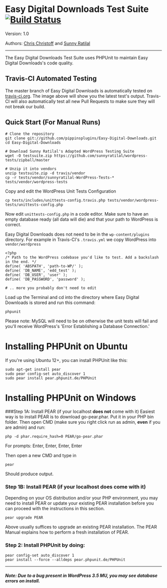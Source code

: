 # Easy Digital Downloads Test Suite [![Build Status](https://secure.travis-ci.org/pippinsplugins/Easy-Digital-Downloads.png?branch=master)](http://travis-ci.org/pippinsplugins/Easy-Digital-Downloads)

Version: 1.0

Authors: [Chris Christoff](http://www.github.com/chriscct7) and [Sunny Ratilal](http://github.com/sunnyratilal)

-------------------------

The Easy Digital Downloads Test Suite uses PHPUnit to maintain Easy Digital Downloads's code quality.

Travis-CI Automated Testing
-----------

The master branch of Easy Digital Downloads is automatically tested on [travis-ci.org](http://travis-ci.org). The image above will show you the latest test's output. Travis-CI will also automatically test all new Pull Requests to make sure they will not break our build.

Quick Start (For Manual Runs)
-----------------------------

	# Clone the repository
    git clone git://github.com/pippinsplugins/Easy-Digital-Downloads.git
    cd Easy-Digital-Downloads

    # Download Sunny Ratilal's Adapted WordPress Testing Suite
	wget -O testsuite.zip https://github.com/sunnyratilal/wordpress-tests/zipball/master

    # Unzip it into vendors
	unzip testsuite.zip -d travis/vendor
    cp -r tests/vendor/sunnyratilal-WordPress-Tests-* tests/vendor/wordpress-tests

Copy and edit the WordPress Unit Tests Configuration

    cp tests/includes/unittests-config.travis.php tests/vendor/wordpress-tests/unittests-config.php

Now edit `unittests-config.php` in a code editor. Make sure to have an empty database ready (all data will die) and that your path to WordPress is correct.

Easy Digital Downloads does not need to be in the `wp-content/plugins` directory. For example in Travis-CI's `.travis.yml` we copy WordPress into `vendor/wordpress`

    <?php
    /* Path to the WordPress codebase you'd like to test. Add a backslash in the end. */
    define( 'ABSPATH', 'path-to-WP/' );
    define( 'DB_NAME', 'edd_test' );
    define( 'DB_USER', 'user' );
    define( 'DB_PASSWORD', 'password' );

    # .. more you probably don't need to edit

Load up the Terminal and cd into the directory where Easy Digital Downloads is stored and run this command:

    phpunit

Please note: MySQL will need to be on otherwise the unit tests will fail and you'll receive WordPress's 'Error Establishing a Database Connection.'

# Installing PHPUnit on Ubuntu

If you're using Ubuntu 12+, you can install PHPUnit like this:

    sudo apt-get install pear
    sudo pear config-set auto_discover 1
    sudo pear install pear.phpunit.de/PHPUnit
	

# Installing PHPUnit on Windows

###Step 1A: Install PEAR (if your localhost **does not** come with it)
Easiest way is to install PEAR is to download go-pear.phar.
Put it in your PHP bin folder.
Then open CMD (make sure you right click run as admin, **even** if you are admin) and run:

	php -d phar.require_hash=0 PEAR/go-pear.phar

For prompts:
Enter, Enter, Enter, Enter

Then open a new CMD and type in

	pear

Should produce output.

### Step 1B: Install PEAR (if your localhost **does** come with it)
Depending on your OS distribution and/or your PHP environment, you may need to install PEAR or update your existing PEAR installation before you can proceed with the instructions in this section.

	pear upgrade PEAR

Above usually suffices to upgrade an existing PEAR installation. The PEAR Manual explains how to perform a fresh installation of PEAR.

### Step 2: Install PHPUnit by doing:

	pear config-set auto_discover 1
	pear install --force --alldeps pear.phpunit.de/PHPUnit

-------------------------	
	
##### Note: Due to a bug present in WordPress 3.5 MU, you may see database errors on install.
